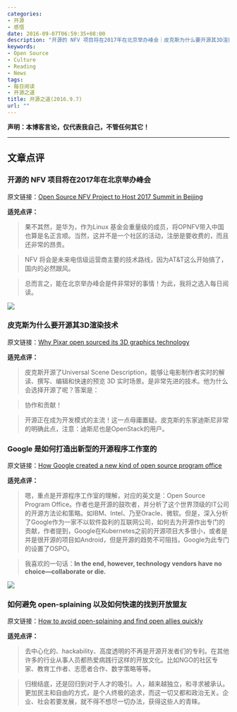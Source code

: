 ```yaml
---
categories:
- 开源
- 感悟
date: 2016-09-07T06:59:35+08:00
description: "开源的 NFV 项目将在2017年在北京举办峰会｜皮克斯为什么要开源其3D渲染技术｜Google 是如何打造出新型的开源程序工作室的｜如何避免 open-splaining 以及如何快速的找到开放盟友 "
keywords:
- Open Source
- Culture
- Reading
- News
tags:
- 每日阅读
- 开源之道
title: 开源之道(2016.9.7)
url: ""
---
```


**声明：本博客言论，仅代表我自己，不管任何其它！**

---

## 文章点评

### 开源的 NFV 项目将在2017年在北京举办峰会

原文链接：[Open Source NFV Project to Host 2017 Summit in Beijing](http://sports.yahoo.com/news/media-advisory-open-source-nfv-120000101.html)

**适兕点评：**

> 果不其然，是华为，作为Linux 基金会重量级的成员，将OPNFV带入中国也算是名正言顺。当然，这并不是一个社区的活动，注册是要收费的，而且还非常的昂贵。

> NFV 将会是未来电信级运营商主要的技术路线，因为AT&T这么开始搞了，国内的必然跟风。

> 总而言之，能在北京举办峰会是件非常好的事情！为此，我将之选入每日阅读。

![](http://images.techhive.com/images/article/2016/09/4735796082_d8844d4757_b-100680986-primary.idge.jpg)

### 皮克斯为什么要开源其3D渲染技术

原文链接：[Why Pixar open sourced its 3D graphics technology](http://www.cio.com/article/3116489/open-source-tools/why-pixar-open-sourced-its-3d-graphics-technology.html)

**适兕点评：**

> 皮克斯开源了Universal Scene Description，能够让电影制作者实时的解读、撰写、编辑和快速的预览 3D 实时场景。是非常先进的技术。他为什么会选择开源了呢？答案是：

> 协作和贡献！

> 开源正在成为开发模式的主流！这一点毋庸置疑。皮克斯的东家迪斯尼非常的明确此点，注意：迪斯尼也是OpenStack的用户。

### Google 是如何打造出新型的开源程序工作室的

原文链接：[How Google created a new kind of open source program office](https://opensource.com/business/16/9/google-open-source-program-office)

**适兕点评：**

> 嗯，重点是开源程序工作室的理解，对应的英文是：Open Source Program Office。作者也是开源的鼓吹者，并分析了这个世界顶级的IT公司的开源方法论和策略。如IBM、Intel、乃至Oracle、微软。但是，深入分析了Google作为一家不以软件盈利的互联网公司，如何去为开源作出专门的贡献，作者提到，Google在Kubernetes之前的开源项目大多很小，或者是并是很开源的项目如Android，但是开源的趋势不可阻挡，Google为此专门的设置了OSPO。

> 我喜欢的一句话：**In the end, however, technology vendors have no choice—collaborate or die.**

![](https://opensource.com/sites/default/files/styles/image-full-size/public/images/business/osdc_mozzilla_520x292_ch.png?itok=2E6noHeP)

### 如何避免 open-splaining 以及如何快速的找到开放盟友

原文链接：[How to avoid open-splaining and find open allies quickly](https://opensource.com/open-organization/16/9/4-groups-dont-need-your-open-splaining)

**适兕点评：**

> 去中心化的、hackability、高度透明的不再是开源开发者们的专利。在其他许多的行业从事人员都热爱病践行这样的开放文化。比如NGO的社区专家、教育工作者、志愿者合作、数字策略等等。

> 归根结底，还是回归到对于人才的吸引。人，越来越独立，和寻求被承认。更加民主和自由的方式，是个人终极的追求，而这一切又都和政治无关。企业、社会若要发展，就不得不想尽一切办法，获得这些人的青睐。
